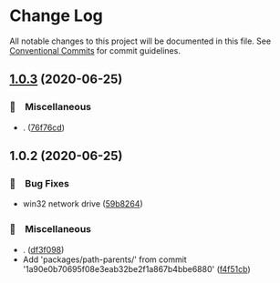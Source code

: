 # Change Log

All notable changes to this project will be documented in this file.
See [Conventional Commits](https://conventionalcommits.org) for commit guidelines.

## [1.0.3](https://github.com/bluelovers/ws-iconv/compare/path-parents@1.0.2...path-parents@1.0.3) (2020-06-25)


### 🔖　Miscellaneous

* . ([76f76cd](https://github.com/bluelovers/ws-iconv/commit/76f76cd12c3f89390515b1e33e9291b84faf433a))





## 1.0.2 (2020-06-25)


### 🐛　Bug Fixes

* win32 network drive ([59b8264](https://github.com/bluelovers/ws-iconv/commit/59b8264e2bba6ea7dad6da4a6b8c807bf0470ed9))


### 🔖　Miscellaneous

* . ([df3f098](https://github.com/bluelovers/ws-iconv/commit/df3f0988ab7897c011731a7844240cc7076feae9))
* Add 'packages/path-parents/' from commit '1a90e0b70695f08e3eab32be2f1a867b4bbe6880' ([f4f51cb](https://github.com/bluelovers/ws-iconv/commit/f4f51cb6b902778171192767046cfd86f065483e))
